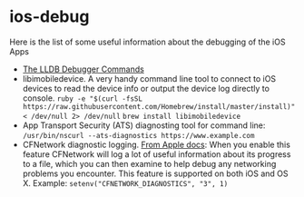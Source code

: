 # ios-debug

Here is the list of some useful information about the debugging of the iOS Apps

* [The LLDB Debugger Commands](http://lldb.llvm.org/lldb-gdb.html)
* libimobiledevice. A very handy command line tool to connect to  iOS devices to read the device info or output the device log directly to console.
`ruby -e "$(curl -fsSL https://raw.githubusercontent.com/Homebrew/install/master/install)" < /dev/null 2> /dev/null`
`brew install libimobiledevice`
* App Transport Security (ATS) diagnosting tool for command line: `/usr/bin/nscurl --ats-diagnostics https://www.example.com`
* CFNetwork diagnostic logging. [From Apple docs](https://developer.apple.com/library/content/qa/qa1887/_index.html): When you enable this feature CFNetwork will log a lot of useful information about its progress to a file, which you can then examine to help debug any networking problems you encounter. This feature is supported on both iOS and OS X. Example: `setenv("CFNETWORK_DIAGNOSTICS", "3", 1)`